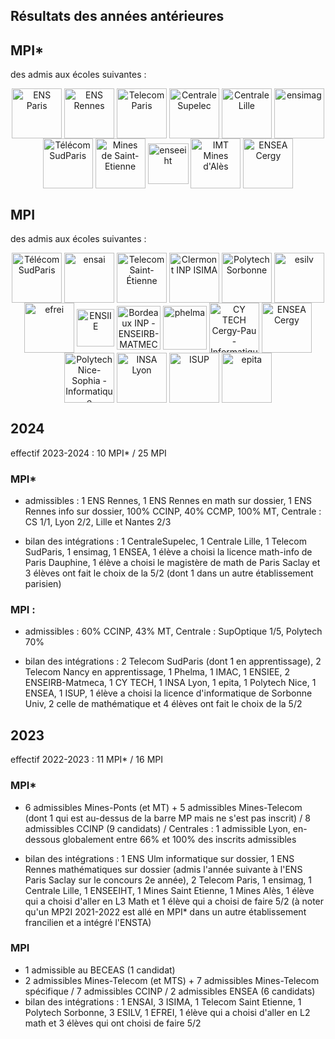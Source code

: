 Résultats des années antérieures
--

## MPI\*
  des admis aux écoles suivantes :
  <p style="text-align: center;">
  <img
  src="https://www.ens.psl.eu/sites/default/files/inline-images/logo.jpg"
  alt="ENS Paris" height="80" style="vertical-align: middle;" />
  <img
  src="https://edu.ens-rennes.fr/pluginfile.php/1/core_admin/logocompact/300x300/1647609317/ENS%20Rennes%20%281%29.png"
  alt="ENS Rennes" height="80" style="vertical-align: middle;" />
      <img src="https://www.fondation-mines-telecom.org/wp-content/uploads/2019/06/Logo-T%C3%A9l%C3%A9com-Paris-IP-Paris.png" alt="Telecom Paris" height="80" style="vertical-align: middle;" />
  <img
  src="https://www.centralesupelec.fr/sites/all/themes/cs_theme/medias/common/images/intro/logo.png"
  alt="CentraleSupelec" height="80" style="vertical-align: middle;" />
<img src="https://centralelille.fr/wp-content/uploads/2019/07/Centrale-Lille.png" alt="Centrale Lille" height="80" style="vertical-align: middle;" />
    <img src="https://ensimag.grenoble-inp.fr/uas/alias2/LOGO/Grenoble+INP+-+Ensimag+%28couleur%2C+RVB%2C+120px%29.png" alt="ensimag" height="80" style="vertical-align: middle;" />
  <img
  src="https://upload.wikimedia.org/wikipedia/fr/thumb/1/1d/Logo_T%C3%A9l%C3%A9com_SudParis.svg/383px-Logo_T%C3%A9l%C3%A9com_SudParis.svg.png?20200526100253"
  alt="Télécom SudParis" height="80" style="vertical-align: middle;" />
    <img
  src="https://www.fondation-mines-telecom.org/wp-content/uploads/2018/10/Mines_Saint_Etienne_IMT_RVB-300x300.png"
  alt="Mines de Saint-Etienne" height="80" style="vertical-align:
  middle;" />
  <img
  src="https://www.enseeiht.fr/error/resources/img/logo-enseeiht.png" alt="enseeiht" height="65" style="vertical-align:
  middle;" />
      <img
  src="https://www.imt-mines-ales.fr/themes/custom/boots/assets/images/logo.svg"
  alt="IMT Mines d'Alès" height="80" style="vertical-align:
  middle;" />
  <img
  src="https://www.ensea.fr/themes/project/assets/img/svg/ENSEA.svg"
  alt="ENSEA Cergy" height="80" style="vertical-align: middle;" />

</p>

## MPI

 des admis aux écoles suivantes :
  <p style="text-align: center;">
  <img
  src="https://upload.wikimedia.org/wikipedia/fr/thumb/1/1d/Logo_T%C3%A9l%C3%A9com_SudParis.svg/383px-Logo_T%C3%A9l%C3%A9com_SudParis.svg.png?20200526100253"
  alt="Télécom SudParis" height="80" style="vertical-align: middle;" />
      <img
  src="https://ensai.fr/wp-content/themes/ensai/ensai_img/logo.png"
  alt="ensai" height="80" style="vertical-align: middle;" />
        <img
  src="https://www.telecom-st-etienne.fr/core/views/29e7396b6b/asset/images/logo.svg"
  alt="Telecom Saint-Étienne" height="80" style="vertical-align: middle;" />
      <img
    src="https://www.clermont-auvergne-inp.fr/wp-content/uploads/2021/12/logo_isima.png"
    alt="Clermont INP ISIMA" height="80" style="vertical-align: middle;" />
      <img src="https://sciences.sorbonne-universite.fr/sites/default/files/media/2020-03/Logo_Polytech_Sorbonne_1920x660.png" alt="Polytech Sorbonne" height="80" style="vertical-align: middle;" />
      <img src="https://www.esilv.fr/ecole-ingenieur/wp-content/uploads/2020/09/logo-esilv-ecole-ingenieur.png" alt="esilv" height="80" style="vertical-align: middle;" />
      <img src="https://www.efrei.fr/wp-content/uploads/2022/02/LOGO_EFREI-PRINT_EFREI-WEB-450x147.png" alt="efrei" height="80" style="vertical-align: middle;" />
<img
  src="https://www.ensiie.fr/themes/custom/ensiie/logo.svg"
  alt="ENSIIE" height="60" style="vertical-align: middle;" />
  <img
  src="https://enseirb-matmeca.bordeaux-inp.fr/sites/default/files/upload/Logos/2021/logo_em.svg" alt="Bordeaux INP - ENSEIRB-MATMECA Télecom." height="70" style="vertical-align: middle;" />
<img
  src="https://phelma.grenoble-inp.fr/uas/alias22/LOGO/Grenoble+INP+-+Phelma+%28couleur%2C+RVB%2C+120px%29.png" alt="phelma"
 height="70" style="vertical-align: middle;" />
<img
  src="https://cytech.cyu.fr/uas/CYTech/LOGO_COULEUR/CY-Tech_coul.png"
  alt="CY TECH Cergy-Pau - Informatique" height="80"
  style="vertical-align: middle;" />
  <img
  src="https://www.ensea.fr/themes/project/assets/img/svg/ENSEA.svg"
  alt="ENSEA Cergy" height="80" style="vertical-align: middle;" />
  <img
  src="https://www.telecom-valley.fr/wp-content/uploads/2023/04/Polytech-Nice-Sophia_annuaire.jpg"
  alt="Polytech Nice-Sophia - Informatique" height="80"
  style="vertical-align: middle;" />
  <img
  src="https://www.insa-lyon.fr/sites/all/themes/insa/logo.png"
  alt="INSA Lyon" height="80"
  style="vertical-align: middle;" />
  <img
  src="https://isup.sorbonne-universite.fr/sites/default/files/styles/930xauto/public/media/2021-04/logo-ISUP.png"
  alt="ISUP" height="80"
  style="vertical-align: middle;" />
  <img
  src="https://www.epita.fr/wp-content/themes/epita-refonte-theme/assets/images/logo-epita.svg" alt="epita" height="80"
  style="vertical-align: middle;" />
  </p>


## 2024

effectif 2023-2024 : 10 MPI* / 25 MPI

### MPI\*

* admissibles : 1 ENS Rennes, 1 ENS Rennes en math sur dossier, 1
    ENS Rennes info sur dossier, 100%
    CCINP, 40% CCMP, 100% MT, Centrale : CS 1/1, Lyon 2/2, Lille et
    Nantes 2/3

* bilan des intégrations : 1 CentraleSupelec,  1 Centrale Lille, 1
  Telecom SudParis, 1 ensimag, 1 ENSEA, 1 élève a choisi la
  licence math-info de Paris Dauphine, 1 élève a choisi le magistère
  de math de Paris Saclay et 3 élèves ont fait le choix de la 5/2
  (dont 1 dans un autre établissement parisien)

### MPI :

* admissibles : 60% CCINP, 43% MT, Centrale : SupOptique 1/5,
    Polytech 70%

* bilan des intégrations : 2 Telecom SudParis (dont 1 en
  apprentissage), 2 Telecom Nancy en 
  apprentissage, 1 Phelma, 1 IMAC, 1
  ENSIEE, 2 ENSEIRB-Matmeca, 1 CY TECH, 1 INSA Lyon, 1 epita, 1
  Polytech Nice, 1 ENSEA, 1 ISUP, 1 élève a choisi la licence d'informatique
  de Sorbonne Univ, 2 celle de mathématique et 4 élèves ont fait le
  choix de la 5/2


## 2023

effectif 2022-2023 : 11 MPI* / 16 MPI

### MPI\*

* 6 admissibles Mines-Ponts (et MT) + 5 admissibles
    Mines-Telecom (dont 1 qui est au-dessus de la barre MP mais ne s'est
   pas inscrit) / 8 admissibles CCINP (9 candidats) / Centrales : 1
   admissible Lyon, en-dessous globalement entre 66% et 100% des
   inscrits admissibles
   
* bilan des intégrations : 1 ENS Ulm informatique sur dossier, 1
    ENS Rennes mathématiques sur dossier (admis l'année suivante
    à l'ENS Paris Saclay sur le concours 2e année), 2 Telecom Paris, 1 ensimag,
    1 Centrale Lille, 1 ENSEEIHT, 1 Mines Saint Etienne, 1 Mines Alès,
    1 élève qui a choisi d'aller en L3 Math et 1 élève qui a choisi de
    faire 5/2 (à noter qu'un MP2I 2021-2022 est allé en MPI\* dans un
    autre établissement francilien et a intégré l'ENSTA)

### MPI

* 1 admissible au BECEAS (1 candidat)
* 2 admissibles Mines-Telecom (et MTS) + 7 admissibles
    Mines-Telecom spécifique / 7 admissibles CCINP / 2 admissibles ENSEA
   (6 candidats)
* bilan des intégrations : 1 ENSAI, 3 ISIMA, 1 Telecom Saint
   Etienne, 1 Polytech Sorbonne, 3 ESILV, 1 EFREI, 1 élève qui a
   choisi d'aller en L2 math et 3 élèves qui ont choisi de faire 5/2
